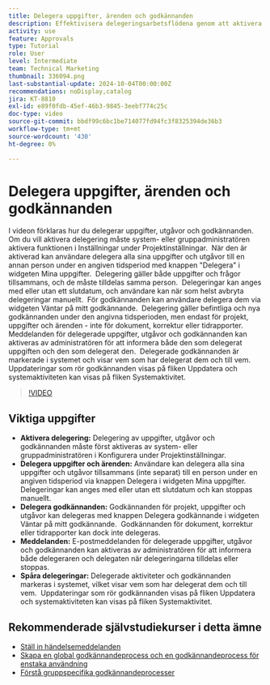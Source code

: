 ```yaml
---
title: Delegera uppgifter, ärenden och godkännanden
description: Effektivisera delegeringsarbetsflödena genom att aktivera delegering av uppgifter och godkännanden i installationsprogrammet, använda knapparna Delegera och Delegera godkännande, ange e-postmeddelanden för tilldelningar och spåra uppdateringar och systemaktiviteter för tydlig tillsyn.
activity: use
feature: Approvals
type: Tutorial
role: User
level: Intermediate
team: Technical Marketing
thumbnail: 336094.png
last-substantial-update: 2024-10-04T00:00:00Z
recommendations: noDisplay,catalog
jira: KT-8810
exl-id: e89f0fdb-45ef-46b3-9845-3eebf774c25c
doc-type: video
source-git-commit: bbdf99c6bc1be714077fd94fc3f8325394de36b3
workflow-type: tm+mt
source-wordcount: '430'
ht-degree: 0%

---
```


# Delegera uppgifter, ärenden och godkännanden

I videon förklaras hur du delegerar uppgifter, utgåvor och godkännanden. &#x200B; Om du vill aktivera delegering måste system- eller gruppadministratören aktivera funktionen i Inställningar under Projektinställningar. &#x200B; När den är aktiverad kan användare delegera alla sina uppgifter och utgåvor till en annan person under en angiven tidsperiod med knappen &quot;Delegera&quot; i widgeten Mina uppgifter. &#x200B; Delegering gäller både uppgifter och frågor tillsammans, och de måste tilldelas samma person. &#x200B; Delegeringar kan anges med eller utan ett slutdatum, och användare kan när som helst avbryta delegeringar manuellt. &#x200B;
För godkännanden kan användare delegera dem via widgeten Väntar på mitt godkännande. &#x200B; Delegering gäller befintliga och nya godkännanden under den angivna tidsperioden, men endast för projekt, uppgifter och ärenden - inte för dokument, korrektur eller tidrapporter. &#x200B; Meddelanden för delegerade uppgifter, utgåvor och godkännanden kan aktiveras av administratören för att informera både den som delegerat uppgiften och den som delegerat den. &#x200B;
Delegerade godkännanden är markerade i systemet och visar vem som har delegerat dem och till vem. &#x200B; Uppdateringar som rör godkännanden visas på fliken Uppdatera och systemaktiviteten kan visas på fliken Systemaktivitet. &#x200B;


>[!VIDEO](https://video.tv.adobe.com/v/336094/?quality=12&learn=on&enablevpops=1)

## Viktiga uppgifter

* **Aktivera delegering:** Delegering av uppgifter, utgåvor och godkännanden måste först aktiveras av system- eller gruppadministratören i Konfigurera under Projektinställningar.
* **Delegera uppgifter och ärenden:** Användare kan delegera alla sina uppgifter och utgåvor tillsammans (inte separat) till en person under en angiven tidsperiod via knappen Delegera i widgeten Mina uppgifter. &#x200B; Delegeringar kan anges med eller utan ett slutdatum och kan stoppas manuellt.
* **Delegera godkännanden:** Godkännanden för projekt, uppgifter och utgåvor kan delegeras med knappen Delegera godkännande i widgeten Väntar på mitt godkännande. &#x200B; Godkännanden för dokument, korrektur eller tidrapporter kan dock inte delegeras.
* **Meddelanden:** E-postmeddelanden för delegerade uppgifter, utgåvor och godkännanden kan aktiveras av administratören för att informera både delegeraren och delegaten när delegeringarna tilldelas eller stoppas.
* **Spåra delegeringar:** Delegerade aktiviteter och godkännanden markeras i systemet, vilket visar vem som har delegerat dem och till vem. &#x200B; Uppdateringar som rör godkännanden visas på fliken Uppdatera och systemaktiviteten kan visas på fliken Systemaktivitet.


## Rekommenderade självstudiekurser i detta ämne

* [Ställ in händelsemeddelanden](/help/administration-and-setup/email-and-in-app-notifications/admin-set-up-event-notifications.md)
* [Skapa en global godkännandeprocess och en godkännandeprocess för enstaka användning](/help/manage-work/approval-processes-and-milestone-paths/create-a-single-use-approval-process.md)
* [Förstå gruppspecifika godkännandeprocesser](/help/administration-and-setup/approval-processes-and-milestone-paths/group-specific-approval-processes.md)

